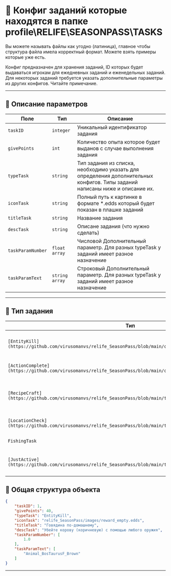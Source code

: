 
# 📄 Конфиг заданий которые находятся в папке profile\RELIFE\SEASONPASS\TASKS
Вы можете называть файлы как угодно (латиница), главное чтобы структура файла имела корректный формат. Можете взять примеры которые уже есть.

Конфиг предназначен для хранения заданий, ID которых будет выдаваться игрокам для ежедневных заданий и еженедельных заданий.
Для некоторых заданий требуется указать дополнительные параметры из других конфигов. Читайте примечание.

---

## 🧩 Описание параметров

| Поле              | Тип        |  Описание |
|-------------------|------------|----------|
| `taskID`          | `integer`  | Уникальный идентификатор задания |
| `givePoints`      | `int`   | Количество опыта которое будет выданов с случае выполнения задания|
| `typeTask`      | `string`   | Тип задания из списка, необходимо указать для определения дополнительных конфигов. Типы заданий написаны ниже и описание их. |
| `iconTask`      | `string`   | Полный путь к картинке в формате *.edds который будет показан в плашке заданий|
| `titleTask`      | `string`   | Название задания|
| `descTask`      | `string`   |Описане задания (что нужно сделать)|
| `taskParamNumber`      | `float array`   | Числовой Дополнительный параметр. Для разных typeTask у заданий имеет разное назначение  |
| `taskParamText` | `string array`   | Строковый Дополнительный параметр. Для разных typeTask у заданий имеет разное назначение  |

---

## 🚧 Тип задания

| Тип              | Описание        |  
|-------------------|------------|
| `[EntityKill](https://github.com/virusomanvs/relife_SeasonPass/blob/main/config_KillEntityTasksList.md)`          | Убить кого-то. Животное, зомби или игрок. |
| `[ActionComplete](https://github.com/virusomanvs/relife_SeasonPass/blob/main/config_ActionTasksList.md)`          | Выполнить какое-то действие. |
| `[RecipeCraft](https://github.com/virusomanvs/relife_SeasonPass/blob/main/typeTask_RecipeCraft_EXAMPLE.md)`          | Скрафтитьт какую-то вещь, через ванильные крафты. |
| `[LocationCheck](https://github.com/virusomanvs/relife_SeasonPass/blob/main/typeTask_LocationCheck_EXAMPLE.md)`          | Посетить определененые места |
| `FishingTask`          | Поймать какую-то рыбу. |
| `[JustActive](https://github.com/virusomanvs/relife_SeasonPass/blob/main/typeTask_JustActive_EXAMPLE.md)`          | Убить кого-то. Животное, зомби или игрок. |

## 🧱 Общая структура объекта

```json
{
    "taskID": 1,
    "givePoints": 40,
    "typeTask": "EntityKill",
    "iconTask": "relife_SeasonPass/images/reward_empty.edds",
    "titleTask": "Говядина по-домашнему",
    "descTask": "Убейте корову (коричневую) с помощью любого оружия",
    "taskParamNumber": [
        1.0
    ],
    "taskParamText": [
        "Animal_BosTaurusF_Brown"
    ]
}
```

---
